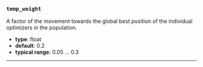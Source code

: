 ### `temp_weight`

A factor of the movement towards the global best 
position of the individual optimizers in the population.

  - **type**: float
  - **default**: 0.2
  - **typical range**: 0.05 ... 0.3

---